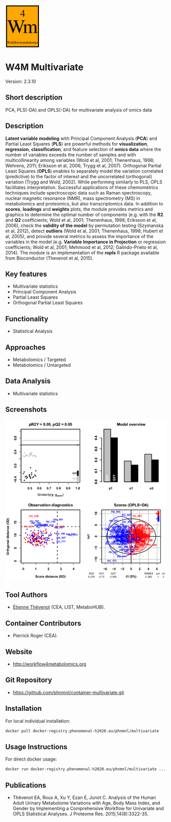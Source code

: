 <!-- Guidance: see https://github.com/phnmnl/phenomenal-h2020/wiki/The-Guideline-for-Container-GitHub-Respository-README.md-Creation -->

![Logo](w4m.png)

# W4M Multivariate
Version: 2.3.10

## Short description

PCA, PLS(-DA) and OPLS(-DA) for multivariate analysis of omics data

## Description

**Latent variable modeling** with Principal Component Analysis (**PCA**) and Partial Least Squares (**PLS**) are powerful methods for **visualization**, **regression**, **classification**, and feature selection of **omics data** where the number of variables exceeds the number of samples and with multicollinearity among variables (Wold et al, 2001; Thenenhaus, 1998; Wehrens, 2011; Eriksson et al, 2006; Trygg et al, 2007). Orthogonal Partial Least Squares (**OPLS**) enables to separately model the variation correlated (predictive) to the factor of interest and the uncorrelated (orthogonal) variation (Trygg and Wold, 2002). While performing similarly to PLS, OPLS facilitates interpretation. Successful applications of these chemometrics techniques include spectroscopic data such as Raman spectroscopy, nuclear magnetic resonance (NMR), mass spectrometry (MS) in metabolomics and proteomics, but also transcriptomics data. In addition to **scores**, **loadings** and **weights** plots, the module provides metrics and graphics to determine the optimal number of components (e.g. with the **R2** and **Q2** coefficients; Wold et al, 2001; Thenenhaus, 1998; Eriksson et al, 2006), check the **validity of the model** by permutation testing (Szymanska et al, 2012), detect **outliers** (Wold et al, 2001; Thenenhaus, 1998; Hubert et al, 2005), and provide several metrics to assess the importance of the variables in the model (e.g. **Variable Importance in Projection** or regression coefficients; Wold et al, 2001; Mehmood et al, 2012; Galindo-Prieto et al, 2014). The module is an implementation of the **ropls** R package available from Bioconductor (Thevenot et al, 2015).

## Key features

- Multivariate statistics
- Principal Component Analysis
- Partial Least Squares
- Orthogonal Partial Least Squares

## Functionality

- Statistical Analysis

## Approaches

- Metabolomics / Targeted
- Metabolomics / Untargeted

## Data Analysis

- Multivariate statistics

## Screenshots

![screenshot](screenshots/multivariate.png)

## Tool Authors

- [Étienne Thévenot](http://etiennethevenot.pagesperso-orange.fr) (CEA, LIST, MetaboHUB).

## Container Contributors

- Pierrick Roger (CEA).

## Website

- http://workflow4metabolomics.org

## Git Repository

- https://github.com/phnmnl/container-multivariate.git

## Installation 

For local individual installation:

```bash
docker pull docker-registry.phenomenal-h2020.eu/phnmnl/multivariate
```

## Usage Instructions

For direct docker usage:

```bash
docker run docker-registry.phenomenal-h2020.eu/phnmnl/multivariate ...
```

## Publications

<!-- Guidance:
Use AMA style publications as a list (you can export AMA from PubMed, on the Formats: Citation link when looking at the entry).
-->

- Thévenot EA, Roux A, Xu Y, Ezan E, Junot C. Analysis of the Human Adult Urinary Metabolome Variations with Age, Body Mass Index, and Gender by Implementing a Comprehensive Workflow for Univariate and OPLS Statistical Analyses. J Proteome Res. 2015;14(8):3322-35.
